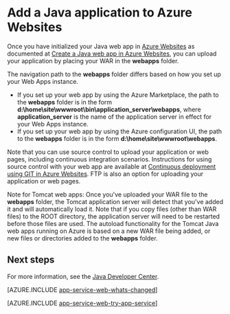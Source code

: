 <properties 
	pageTitle="Add a Java application to Azure Websites" 
	description="This tutorial shows you how to add a page or application to your instance of Azure Websites that is already configured to use Java." 
	services="app-service\web" 
	documentationCenter="java" 
	authors="rmcmurray" 
	manager="wpickett" 
	editor="jimbe"/>

<tags 
	ms.service="app-service-web" 
	ms.workload="web" 
	ms.tgt_pltfrm="na" 
	ms.devlang="Java" 
	ms.topic="article" 
	ms.date="08/31/2015" 
	ms.author="robmcm"/>

# Add a Java application to Azure Websites

Once you have initialized your Java web app in [Azure Websites][] as documented at [Create a Java web app in Azure Websites](web-sites-java-get-started), you can upload your application by placing your WAR in the **webapps** folder.

The navigation path to the **webapps** folder differs based on how you set up your Web Apps instance.

- If you set up your web app by using the Azure Marketplace, the path to the **webapps** folder is in the form **d:\home\site\wwwroot\bin\application_server\webapps**, where **application_server** is the name of the application server in effect for your Web Apps instance. 
- If you set up your web app by using the Azure configuration UI, the path to the **webapps** folder is in the form **d:\home\site\wwwroot\webapps**. 

Note that you can use source control to upload your application or web pages, including continuous integration scenarios. Instructions for using source control with your web app are available at [Continuous deployment using GIT in Azure Websites](web-sites-publish-source-control). FTP is also an option for uploading your application or web pages.

Note for Tomcat web apps: Once you've uploaded your WAR file to the **webapps** folder, the Tomcat application server will detect that you've added it and will automatically load it. Note that if you copy files (other than WAR files) to the ROOT directory, the application server will need to be restarted before those files are used. The autoload functionality for the Tomcat Java web apps running on Azure is based on a new WAR file being added, or new files or directories added to the **webapps** folder. 

## Next steps

For more information, see the [Java Developer Center](/develop/java/).

[AZURE.INCLUDE [app-service-web-whats-changed](../includes/app-service-web-whats-changed.md)]

[AZURE.INCLUDE [app-service-web-try-app-service](../includes/app-service-web-try-app-service.md)]

<!-- External Links -->
[Azure Websites]: /documentation/services/web-sites/

